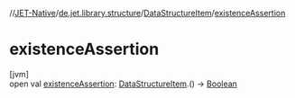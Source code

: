 //[JET-Native](../../../index.md)/[de.jet.library.structure](../index.md)/[DataStructureItem](index.md)/[existenceAssertion](existence-assertion.md)

# existenceAssertion

[jvm]\
open val [existenceAssertion](existence-assertion.md): [DataStructureItem](index.md).() -&gt; [Boolean](https://kotlinlang.org/api/latest/jvm/stdlib/kotlin/-boolean/index.html)
